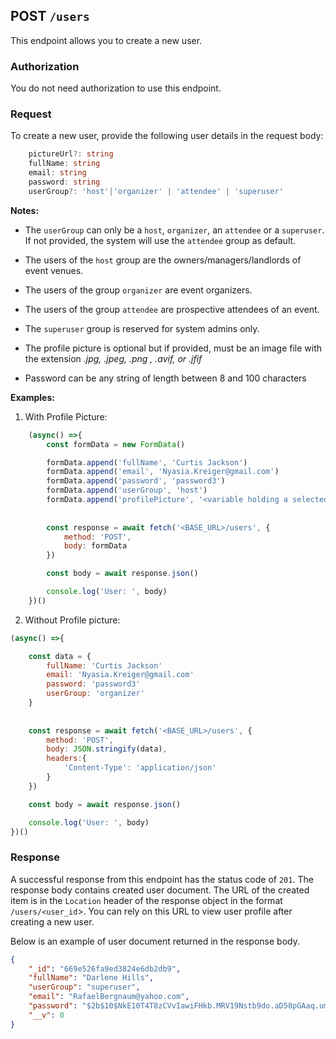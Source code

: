 ## POST `/users`

This endpoint allows you to create a new user.

### Authorization
You do not need authorization to use this endpoint.

### Request
To create a new user, provide the following user details in the request body:

```typescript
    pictureUrl?: string
    fullName: string
    email: string
    password: string 
    userGroup?: 'host'|'organizer' | 'attendee' | 'superuser'
```

**Notes:**
- The `userGroup` can only be a `host`, `organizer`, an `attendee` or a `superuser`. If not provided, the system will use the `attendee` group as default. 

- The users of the `host` group are the owners/managers/landlords of event venues.
- The users of the group `organizer` are event organizers.
- The users of the group `attendee` are prospective attendees of an event.
- The `superuser` group is reserved for system admins only.

- The profile picture is optional but if provided, must be an image file with the extension *.jpg, .jpeg, .png , .avif, or .jfif*
- Password can be any string of length between 8 and 100 characters

**Examples:**

1. With Profile Picture:
```javascript
    (async() =>{
        const formData = new FormData()

        formData.append('fullName', 'Curtis Jackson')
        formData.append('email', 'Nyasia.Kreiger@gmail.com')
        formData.append('password', 'password3')
        formData.append('userGroup', 'host')
        formData.append('profilePicture', '<variable holding a selected file>')
        
        
        const response = await fetch('<BASE_URL>/users', {
            method: 'POST',
            body: formData
        })

        const body = await response.json()

        console.log('User: ', body)
    })()
```

2. Without Profile picture:

```javascript
(async() =>{

    const data = {
        fullName: 'Curtis Jackson'
        email: 'Nyasia.Kreiger@gmail.com'
        password: 'password3'
        userGroup: 'organizer'
    }
    
    
    const response = await fetch('<BASE_URL>/users', {
        method: 'POST',
        body: JSON.stringify(data),
        headers:{
            'Content-Type': 'application/json'
        }
    })

    const body = await response.json()

    console.log('User: ', body)
})()

```
### Response

A successful response from this endpoint has the status code of `201`. The response body contains created user document. The URL of the created item is in the `Location` header of the response object in the format `/users/<user_id`>. You can rely on this URL to view user profile after creating a new user. 

Below is an example of user document returned in the response body.

```json
{
    "_id": "669e526fa9ed3824e6db2db9",
    "fullName": "Darlene Hills",
    "userGroup": "superuser",
    "email": "RafaelBergnaum@yahoo.com",
    "password": "$2b$10$NkE10T4T8zCVvIawiFHkb.MRV19Nstb9do.aD58pGAaq.um1aPa4i",
    "__v": 0
}
```